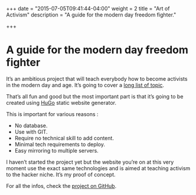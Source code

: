 +++
date = "2015-07-05T09:41:44-04:00"
weight = 2
title = "Art of Activism"
description = "A guide for the modern day freedom fighter."

+++

# A guide for the modern day freedom fighter

It’s an ambitious project that will teach everybody how to become activists in the modern day and age. It’s going to cover a [long list of topic](https://github.com/SageHack/artofactivism/blob/master/TOC.md).

That’s all fun and good but the most important part is that it’s going to be created using [HuGo](http://gohugo.io) static website generator.

This is important for various reasons :

* No database.
* Use with GIT.
* Require no technical skill to add content.
* Minimal tech requirements to deploy.
* Easy mirroring to multiple servers.

I haven’t started the project yet but the website you’re on at this very moment use the exact same technologies and is aimed at teaching activism to the hacker niche. It’s my proof of concept.

For all the infos, check the [project on GitHub](https://github.com/SageHack/artofactivism/blob/master/TOC.md).
